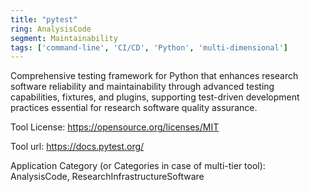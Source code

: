 ```yaml
---
title: "pytest"
ring: AnalysisCode
segment: Maintainability
tags: ['command-line', 'CI/CD', 'Python', 'multi-dimensional']
---
```

Comprehensive testing framework for Python that enhances research software reliability and maintainability through advanced testing capabilities, fixtures, and plugins, supporting test-driven development practices essential for research software quality assurance.

Tool License: https://opensource.org/licenses/MIT

Tool url: https://docs.pytest.org/

Application Category (or Categories in case of multi-tier tool): AnalysisCode, ResearchInfrastructureSoftware
